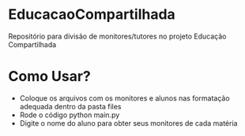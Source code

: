 # EducacaoCompartilhada
Repositório para divisão de monitores/tutores no projeto Educação Compartilhada

# Como Usar?
- Coloque os arquivos com os monitores e alunos nas formatação adequada dentro da pasta files
- Rode o código python main.py
- Digite o nome do aluno para obter seus monitores de cada matéria
